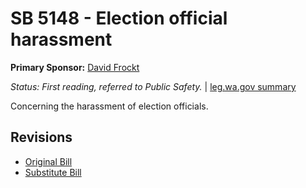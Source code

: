 # SB 5148 - Election official harassment
**Primary Sponsor:** [David Frockt](/person/leg/david.frockt.md)

*Status: First reading, referred to Public Safety.* | [leg.wa.gov summary](https://app.leg.wa.gov/billsummary?BillNumber=5148&Year=2021)

Concerning the harassment of election officials.

## Revisions
* [Original Bill](1/)
* [Substitute Bill](S/)